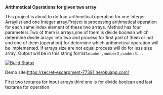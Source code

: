 **Arithmetical Operations for given two array**

This project is about to do four arithmetical operation for one Integer Arraylist
and one Integer array.Project is processing arithmetical operation for each same index element of these two arrays.
Method has four parameters.Two of them is arrays,one of them is  divide boolean  which determine divide arrays into two and process for first part of them or not and one of them (operation) for determine which arithmetical operation will be implemented.
If arrays size are not equal,process will do for less size array.
Output will be in this string format:`number,number2,number3...`

[![Build Status](https://travis-ci.org/utkuaysev/myDemoApp.svg?branch=master)](https://travis-ci.org/utkuaysev/myDemoApp)

Demo site:https://secret-escarpment-77391.herokuapp.com/ 

First two textarea for input arrays third one is for divide boolean
and last textarea for operation